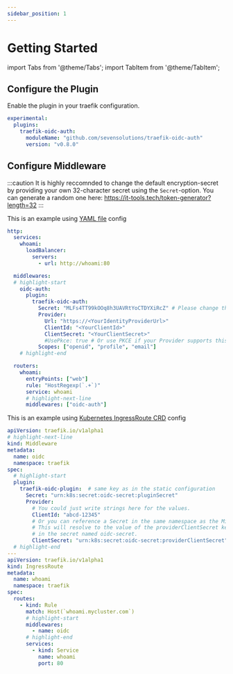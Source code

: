 ```yaml
---
sidebar_position: 1
---
```


# Getting Started

import Tabs from '@theme/Tabs';
import TabItem from '@theme/TabItem';

## Configure the Plugin

Enable the plugin in your traefik configuration.

```yml
experimental:
  plugins:
    traefik-oidc-auth:
      moduleName: "github.com/sevensolutions/traefik-oidc-auth"
      version: "v0.8.0"
```

## Configure Middleware

:::caution
It is highly reccomnded to change the default encryption-secret by providing your own 32-character secret using the `Secret`-option.
You can generate a random one here: https://it-tools.tech/token-generator?length=32
:::

<Tabs>
  <TabItem value="yaml" label="YAML" default>

This is an example using [YAML file](https://doc.traefik.io/traefik/providers/file/) config

```yml
http:
  services:
    whoami:
      loadBalancer:
        servers:
          - url: http://whoami:80

  middlewares:
  # highlight-start
    oidc-auth:
      plugin:
        traefik-oidc-auth:
          Secret: "MLFs4TT99kOOq8h3UAVRtYoCTDYXiRcZ" # Please change this secret for your setup
          Provider:
            Url: "https://<YourIdentityProviderUrl>"
            ClientId: "<YourClientId>"
            ClientSecret: "<YourClientSecret>"
            #UsePkce: true # Or use PKCE if your Provider supports this
          Scopes: ["openid", "profile", "email"]
    # highlight-end

  routers:
    whoami:
      entryPoints: ["web"]
      rule: "HostRegexp(`.+`)"
      service: whoami
      # highlight-next-line
      middlewares: ["oidc-auth"]
```

  </TabItem>
  <TabItem value="k8s" label="Kubernetes">

This is an example using [Kubernetes IngressRoute CRD](https://doc.traefik.io/traefik/providers/kubernetes-crd/) config

```yml
apiVersion: traefik.io/v1alpha1
# highlight-next-line
kind: Middleware
metadata:
  name: oidc
  namespace: traefik
spec:
  # highlight-start
  plugin:
    traefik-oidc-plugin:  # same key as in the static configuration
      Secret: "urn:k8s:secret:oidc-secret:pluginSecret"
      Provider:
        # You could just write strings here for the values.
        ClientId: "abcd-12345"
        # Or you can reference a Secret in the same namespace as the Middleware.
        # This will resolve to the value of the providerClientSecret key
        # in the secret named oidc-secret.
        ClientSecret: "urn:k8s:secret:oidc-secret:providerClientSecret"
  # highlight-end
---
apiVersion: traefik.io/v1alpha1
kind: IngressRoute
metadata:
  name: whoami
  namespace: traefik
spec:
  routes:
    - kind: Rule
      match: Host(`whoami.mycluster.com`)
      # highlight-start
      middlewares:
        - name: oidc
      # highlight-end
      services:
        - kind: Service
          name: whoami
          port: 80
```

  </TabItem>
</Tabs>
